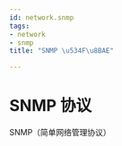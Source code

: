 ```yaml
---
id: network.snmp
tags:
- network
- snmp
title: "SNMP \u534F\u8BAE"

---
```



# SNMP 协议

SNMP（简单网络管理协议）

